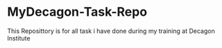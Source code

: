 # MyDecagon-Task-Repo

This Reposittory is for all task i have done during my training at Decagon Institute

